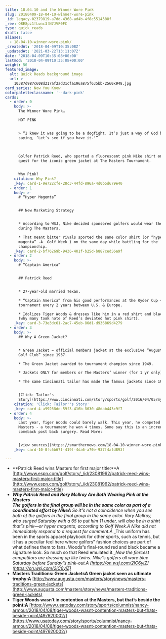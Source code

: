 ```yaml
---
title: 18.04.10 and the Winner Wore Pink
slug: 20180409-18-04-10-winner-wore-pink
_id: legacy-02379819-a7dd-4368-ad4b-4f8c5514388f
_rev: O8E8pz1fLwnc3fN7JVF0FC
type: quick_reads
draft: false
aliases:
  - 18-04-10-winner-wore-pink/
_createdAt: '2018-04-09T10:35:08Z'
_updatedAt: '2021-03-22T13:11:07Z'
date: '2018-04-09T10:35:08+00:00'
lastmod: '2018-04-09T10:35:08+00:00'
weight: 50
featured_image:
  alt: Quick Reads background image
  url: >-
    10387d987c608d217af2ad31cfa196a875f635bb-2560x948.jpg
card_series: Now You Know
colorpaletteclassname: '--dark-pink'
cards:
  - order: 0
    body: >-
      The Winner Wore Pink…  

      HOT PINK


      > “I knew it was going to be a dogfight. It’s just a way of God basically
      saying, ‘Let’s see if you have it.'”  
        
        
        
      Golfer Patrick Reed, who sported a fluorescent pink Nike shirt on his
      quest for the iconic green jacket at The Masters Tournament.


      Why Pink?
    citation: Why Pink?
    _key: card-1-9e722cfe-28c3-44fd-896a-4d0b5d679e40
  - order: 1
    body: >-
      # “Hyper Magenta”


      ## New Marketing Strategy


      * According to WSJ, Nike decided sponsored golfers would wear the same hue
      during The Masters.

      * That meant bitter rivals sported the same color shirt (or “hyper
      magenta” -A _Golf Week_) on the same day while battling for the
      championship.
    _key: card-2-bf76269b-9436-401f-b25d-b887ced56a9f
  - order: 2
    body: >-
      # “Captain America”


      ## Patrick Reed


      * 27-year-old married Texan.

      * “Captain America” from his good performances at the Ryder Cup – a golf
      tournament every 2 years between U.S. & Europe.

      * Idolizes Tiger Woods & dresses like him in a red shirt and black pants
      (why many took note of Reed’s deviated hot pink shirt).
    _key: card-3-73e3dc61-2ac7-45eb-86d1-d936869d4279
  - order: 3
    body: >-
      ## Why A Green Jacket?


      * Green Jacket = official members jacket at the exclusive “August National
      Golf Club” since 1937.

      * The Green Jacket awarded to tournament champion since 1949.

      * Jackets ONLY for members or The Masters’ winner (for 1 yr only).

      * The same Cincinnati tailor has made the famous jackets since 1967.


      [Click: Tailor's
      Story](https://www.cincinnati.com/story/sports/golf/2016/04/05/mystery-exclusivity-masters-green-jacket/82665982/)
    citation: 'Click: Tailor''s Story'
    _key: card-4-a99268de-59f3-416b-8630-48dab443c9f7
  - order: 4
    body: >-
      Last year, Tiger Woods could barely walk. This year, he competed at The
      Masters - a tournament he won 4 times. Some say this is an incredible
      comeback post back surgery. Read More:


      [view sources](https://smarthernews.com/18-04-10-winner-wore-pink/)
    _key: card-10-0fc6b67f-419f-4da6-a70e-937f4afd893f

---
```

* **Patrick Reed wins Masters for first major title:**A [http://www.espn.com/golf/story/_/id/23081962/patrick-reed-wins-masters-first-major-title](http://www.espn.com/golf/story/_/id/23081962/patrick-reed-wins-masters-first-major-title)
* **_Why Patrick Reed and Rory McIlroy Are Both Wearing Pink at the Masters_**  
**_The golfers in the final group will be in the same color as part of a coordinated effort by NikeA_** _So it”s not a coincidence when you see both of the golfers in the final group in the same color. Rory McIlroy, who surged Saturday with a 65 to put him 11 under, will also be in a shirt that”s pink—or hyper magenta, according to Golf Week.A_ _Nike did not immediately respond to a request for comment.A_ _This uniform has been in the sports apparel playbook for other sports, such as tennis, but it has a peculiar feel here where golfers” fashion choices are part of what defines them to fans. Woods”s final-round red and black became a signature look. So much so that Reed emulated it.__Now the fiercest competitors are dressing up like twins. Nike”s golfers all wore blue Saturday before Sunday”s pink-out.A [https://on.wsj.com/2IC6yiZ](https://on.wsj.com/2IC6yiZ)_
* **Masters Traditions: Green JacketsA Green jacket seen as ultimate trophy:A** [http://www.augusta.com/masters/story/news/masters-traditions-green-jackets](http://www.augusta.com/masters/story/news/masters-traditions-green-jackets)
* **Tiger Woods wasn’t in contention at the Masters, but that’s beside the point:A** [https://www.usatoday.com/story/sports/columnist/nancy-armour/2018/04/08/tiger-woods-wasnt-contention-masters-but-thats-beside-point/497620002/](https://www.usatoday.com/story/sports/columnist/nancy-armour/2018/04/08/tiger-woods-wasnt-contention-masters-but-thats-beside-point/497620002/)